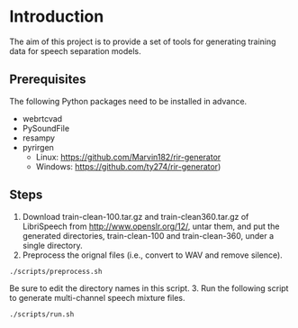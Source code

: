 # Introduction 
The aim of this project is to provide a set of tools for generating training data for speech separation models. 

## Prerequisites
The following Python packages need to be installed in advance. 
- webrtcvad
- PySoundFile
- resampy
- pyrirgen
  - Linux: https://github.com/Marvin182/rir-generator
  - Windows: https://github.com/ty274/rir-generator)

## Steps
1. Download train-clean-100.tar.gz and train-clean360.tar.gz of LibriSpeech from http://www.openslr.org/12/, untar them, and put the generated directories, train-clean-100 and train-clean-360, under a single directory. 
2. Preprocess the orignal files (i.e., convert to WAV and remove silence). 
```
./scripts/preprocess.sh
```
Be sure to edit the directory names in this script. 
3. Run the following script to generate multi-channel speech mixture files. 
```
./scripts/run.sh
```
